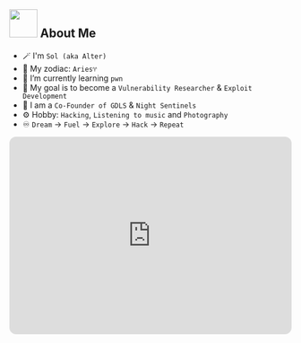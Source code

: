 ## <img src="https://github.com/AlterSol/AlterSol/blob/main/Images/wave.gif?raw=true" width="50px" height="50px"></img> About Me

- 🪄 I'm `Sol (aka Alter)`
- 🐏 My zodiac: `Aries♈`
- 🔭 I’m currently learning `pwn`
- 🌱 My goal is to become a `Vulnerability Researcher` & `Exploit Development`
- 💬 I am a `Co-Founder of GDLS` & `Night Sentinels`
- ⚙️ Hobby: `Hacking`, `Listening to music` and `Photography`
- ♾️ `Dream` -> `Fuel` -> `Explore` -> `Hack` -> `Repeat`

<iframe style="border-radius:12px" src="https://open.spotify.com/embed/playlist/6Jf2HaYui4cjFRPvkBrkjQ?utm_source=generator" width="100%" height="352" frameBorder="0" allowfullscreen="" allow="autoplay; clipboard-write; encrypted-media; fullscreen; picture-in-picture" loading="lazy"></iframe>
